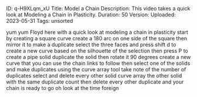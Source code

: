 ID: q-H9XLqm_xU
Title: Model a Chain
Description: This video takes a quick look at Modeling a Chain in Plasticity.
Duration: 50
Version: 
Uploaded: 2023-05-31
Tags: unsorted

yum yum
Floyd here with a quick look at modeling
a chain in plasticity start by creating
a square curve create a 180 arc on one
side of the square then mirror it to
make a duplicate select the three faces
and press shift d to create a new curve
based on the silhouette of the selection
then press P to create a pipe solid
duplicate the solid then rotate it 90
degrees create a new curve that you can
use the chain links to follow
then select one of the solids and make
duplicates using the curve array tool
take note of the number of duplicates
select and delete every other solid
curve array the other solid with the
same duplicate count then delete every
other duplicate and your chain is ready
to go
oh
look at the time
foreign
